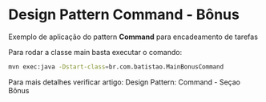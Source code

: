 # Design Pattern Command - Bônus

Exemplo de aplicação do pattern **Command** para encadeamento de tarefas

Para rodar a classe main basta executar o comando:
```bash
mvn exec:java -Dstart-class=br.com.batistao.MainBonusCommand
```

Para mais detalhes verificar artigo: Design Pattern: Command - Seçao Bônus
